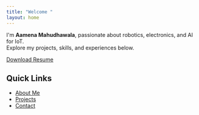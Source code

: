 ```yaml
---
title: "Welcome "
layout: home
---
```


I'm **Aamena Mahudhawala**, passionate about robotics, electronics, and AI for IoT.  
Explore my projects, skills, and experiences below.

[Download Resume](assets/Aamena_Mahudhawala_Resume.pdf)

## Quick Links
- [About Me](about.md)
- [Projects](projects/index.md)
- [Contact](contact.md)
